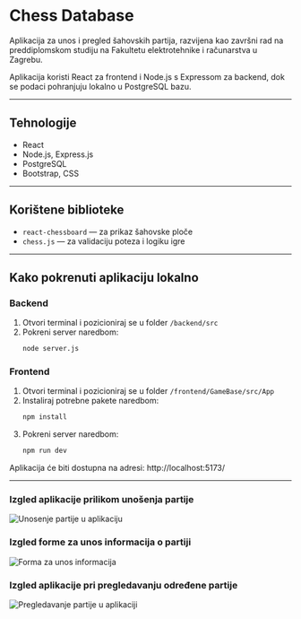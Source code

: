 # Chess Database

Aplikacija za unos i pregled šahovskih partija, razvijena kao završni rad na preddiplomskom studiju na Fakultetu elektrotehnike i računarstva u Zagrebu.

Aplikacija koristi React za frontend i Node.js s Expressom za backend, dok se podaci pohranjuju lokalno u PostgreSQL bazu.

---

## Tehnologije

- React  
- Node.js, Express.js  
- PostgreSQL  
- Bootstrap, CSS
 

---

## Korištene biblioteke

- `react-chessboard` — za prikaz šahovske ploče  
- `chess.js` — za validaciju poteza i logiku igre  

---

## Kako pokrenuti aplikaciju lokalno

### Backend

1. Otvori terminal i pozicioniraj se u folder `/backend/src`  
2. Pokreni server naredbom:  
   ```bash
   node server.js

### Frontend

1. Otvori terminal i pozicioniraj se u folder `/frontend/GameBase/src/App`
2. Instaliraj potrebne pakete naredbom:
   ```bash
   npm install
3. Pokreni server naredbom:  
   ```bash
   npm run dev

Aplikacija će biti dostupna na adresi: http://localhost:5173/ 

---

### Izgled aplikacije prilikom unošenja partije
![Unosenje partije u aplikaciju](./docs/unosenje.jpg)

### Izgled forme za unos informacija o partiji
![Forma za unos informacija](./docs/forma.jpg)

### Izgled aplikacije pri pregledavanju određene partije
![Pregledavanje partije u aplikaciji](./docs/pregled.jpg)
